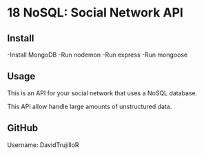 # 18 NoSQL: Social Network API

## Install

-Install MongoDB
-Run nodemon
-Run express
-Run mongoose

## Usage

This is an API for your social network that uses a NoSQL database.

This API allow handle large amounts of unstructured data.


## GitHub

Username: DavidTrujilloR